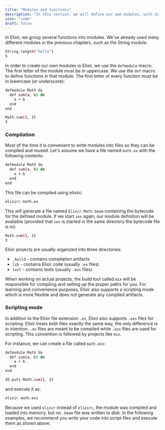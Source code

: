 ```yaml
---
title: "Modules and functions"
description: "In this section, we will define our own modules, with different levels of complexity. As our examples get longer in size, it can be tricky to type them all in the shell. It's about time for us to learn how to compile Elixir code and also how to run Elixir scripts."
icon: "code"
draft: false
---
```


In Elixir, we group several functions into modules. We've already used many different modules in the previous chapters, such as the String module:

```bash
String.length("hello")
5
```

In order to create our own modules in Elixir, we use the `defmodule` macro. The first letter of the module must be in uppercase. We use the `def` macro to define functions in that module. The first letter of every function must be in lowercase (or underscore):

```bash
defmodule Math do
  def sum(a, b) do
    a + b
  end
end

Math.sum(1, 2)
3
```

### Compilation

Most of the time it is convenient to write modules into files so they can be compiled and reused. Let's assume we have a file named `math.ex` with the following contents:

```bash
defmodule Math do
  def sum(a, b) do
    a + b
  end
end
```

This file can be compiled using elixirc:

```bash
elixirc math.ex
```

This will generate a file named `Elixir.Math.beam` containing the bytecode for the defined module. If we start `iex` again, our module definition will be available (provided that `iex` is started in the same directory the bytecode file is in):

```bash
Math.sum(1, 2)
3
```

Elixir projects are usually organized into three directories:

- `_build` - contains compilation artifacts
- `lib` - contains Elixir code (usually `.ex` files)
- `test` - contains tests (usually `.exs` files)

When working on actual projects, the build tool called `mix` will be responsible for compiling and setting up the proper paths for you. For learning and convenience purposes, Elixir also supports a scripting mode which is more flexible and does not generate any compiled artifacts.

### Scripting mode

In addition to the Elixir file extension `.ex`, Elixir also supports `.exs` files for scripting. Elixir treats both files exactly the same way, the only difference is in intention. `.ex` files are meant to be compiled while `.exs` files are used for scripting. This convention is followed by projects like `mix`.

For instance, we can create a file called `math.exs`:

```bash
defmodule Math do
  def sum(a, b) do
    a + b
  end
end

IO.puts Math.sum(1, 2)
```

and execute it as:

```bash
elixir math.exs
```

Because we used `elixir` instead of `elixirc`, the module was compiled and loaded into memory, but no `.beam` file was written to disk. In the following examples, we recommend you write your code into script files and execute them as shown above.
